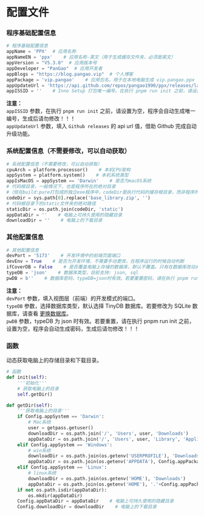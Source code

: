 # 配置文件

### 程序基础配置信息

```Python
# 程序基础配置信息
appName = 'PPX'  # 应用名称
appNameEN = 'ppx'    # 应用名称-英文（用于生成缓存文件夹，必须是英文）
appVersion = "V5.3.0"  # 应用版本号
appDeveloper = "PanGao"  # 应用开发者
appBlogs = "https://blog.pangao.vip"  # 个人博客
appPackage = 'vip.pangao'    # 应用包名，用于在本地电脑生成 vip.pangao.ppx 唯一文件夹
appUpdateUrl = 'https://api.github.com/repos/pangao1990/ppx/releases/latest'    # 获取程序更新信息 https://api.github.com/repos/pangao1990/ppx/releases/latest
appISSID = ''    # Inno Setup 打包唯一编号。在执行 pnpm run init 之前，请设置为空，程序会自动生成唯一编号，生成后请勿修改！！！
```

**注意：**  
`appISSID` 参数，在执行 `pnpm run init` 之前，请设置为空，程序会自动生成唯一编号，生成后请勿修改！！！  
`appUpdateUrl` 参数，填入 `Github releases` 的 api url 值，借助 Github 完成自动升级功能。

### 系统配置信息（不需要修改，可以自动获取）

```Python
# 系统配置信息（不需要修改，可以自动获取）
cpuArch = platform.processor()    # 本机CPU架构
appSystem = platform.system()    # 本机系统类型
appIsMacOS = appSystem == 'Darwin'    # 是否为macOS系统
# 代码根目录，一般情况下，也是程序所在的绝对目录
#（但在build:pure打包成的独立exe程序中，codeDir是执行代码的缓存根目录，而非程序所在的绝对目录）
codeDir = sys.path[0].replace('base_library.zip', '')
# 代码根目录下的static文件夹的绝对路径
staticDir = os.path.join(codeDir, 'static')
appDataDir = ''    # 电脑上可持久使用的隐藏目录
downloadDir = ''    # 电脑上的下载目录
```

### 其他配置信息

```Python
# 其他配置信息
devPort = '5173'    # 开发环境中的前端页面端口
devEnv = True    # 是否为开发环境，不需要手动更改，在程序运行的时候自动判断
ifCoverDB = False    # 是否覆盖电脑上存储的数据库，默认不覆盖。只有在数据库改动非常大，不得已的情况下才建议覆盖数据库
typeDB = 'json'    # 数据库类型，目前支持: json, sql
pwDB = b''    # 数据库密码，typeDB=json时有效。若要重置密码，请在执行 pnpm run init 之前，设置为空，程序会自动生成密码，生成后请勿修改！！！

```

**注意：**  
`devPort` 参数，填入视图层（前端）的开发模式的端口。  
`typeDB` 参数，选择数据库类型，默认选择 TinyDB 数据库。若要修改为 SQLite 数据库，请查看 [更换数据库](/guide/expert/db.md)。  
`pwDB` 参数，typeDB 为 json 时有效。若要重置，请在执行 pnpm run init 之前，设置为空，程序会自动生成密码，生成后请勿修改！！！

### 函数

动态获取电脑上的存储目录和下载目录。

```Python
# 函数
def init(self):
    '''初始化'''
    # 获取电脑上的目录
    self.getDir()

def getDir(self):
    '''获取电脑上的目录'''
    if Config.appSystem == 'Darwin':
        # Mac系统
        user = getpass.getuser()
        downloadDir = os.path.join('/', 'Users', user, 'Downloads')
        appDataDir = os.path.join('/', 'Users', user, 'Library', 'Application Support', Config.appPackage+'.'+Config.appNameEN)
    elif Config.appSystem == 'Windows':
        # win系统
        downloadDir = os.path.join(os.getenv('USERPROFILE'), 'Downloads')
        appDataDir = os.path.join(os.getenv('APPDATA'), Config.appPackage+'.'+Config.appNameEN)
    elif Config.appSystem == 'Linux':
        # linux系统
        downloadDir = os.path.join(os.getenv('HOME'), 'Downloads')
        appDataDir = os.path.join(os.getenv('HOME'), '.'+Config.appPackage+'.'+Config.appNameEN)
    if not os.path.isdir(appDataDir):
        os.mkdir(appDataDir)
    Config.appDataDir = appDataDir    # 电脑上可持久使用的隐藏目录
    Config.downloadDir = downloadDir    # 电脑上的下载目录
```
